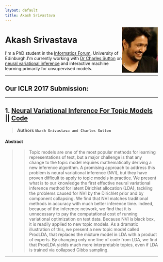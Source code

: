 ```yaml
---
layout: default
title: Akash Srivastava
---
```


<!-- <div class="blurb">
	<h1>Akash Srivastava</h1>
	<p>![profile](/profile.jpg) I'm a PhD student in the <a href="http://www.ed.ac.uk/informatics/about/location/forum">Informatics Forum </a>, 
		University of Edinburgh.</p>
	<p>I'm currently working with <a href="http://homepages.inf.ed.ac.uk/csutton/">Dr Charles Sutton</a> 
		on <a href="https://www.cs.princeton.edu/courses/archive/fall11/cos597C/lectures/variational-inference-i.pdf"> ![profile](/profile.jpg)  <img style="float: left;" src="/profile.jpg">
		variational inference</a> and <br>interactive machine learning primarily for unsupervised models. </p>
</div><!-- /.blurb --> 

<img style="float: right;" src="/profile.jpg">

#   Akash Srivastava

I'm a PhD student in the [Informatics Forum](http://www.ed.ac.uk/informatics/about/location/forum), University of Edinburgh.I'm currently working with [Dr Charles Sutton](http://homepages.inf.ed.ac.uk/csutton/) on [neural variational inference](http://akashgit.github.io/Neural-Variational-Inference/) and interactive machine learning primarily for unsupervised models.

---

## Our ICLR 2017 Submission:

---

## 1. [Neural Variational Inference For Topic Models](http://openreview.net/forum?id=BybtVK9lg) || [Code](https://github.com/akashgit/Neural-Variational-Inference-for-Topic-Models)

> #### Authors `Akash Srivastava and Charles Sutton`

#### Abstract

>> Topic models are one of the most popular methods for learning representations 
of text, but a major challenge is that any change to the topic model requires 
mathematically deriving a new inference algorithm. A promising approach to address
this problem is neural variational inference (NVI), but they have proven difficult
to apply to topic models in practice. We present what is to our knowledge the first
effective neural variational inference method for latent Dirichlet allocation (LDA),
tackling the problems caused for NVI by the Dirichlet prior and by component collapsing.
We find that NVI matches traditional methods in accuracy with much better inference
time. Indeed, because of the inference network, we find that it is unnecessary to pay
the computational cost of running variational optimization on test data. Because NVI
is black box, it is readily applied to new topic models. As a dramatic illustration 
of this, we present a new topic model called ProdLDA, that replaces the mixture model
in LDA with a product of experts. By changing only one line of code from LDA, we find
that ProdLDA yields much more interpretable topics, even if LDA is trained via collapsed
Gibbs sampling.

---



